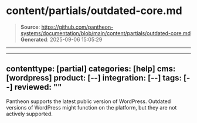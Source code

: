 # content/partials/outdated-core.md

> **Source**: https://github.com/pantheon-systems/documentation/blob/main/content/partials/outdated-core.md
> **Generated**: 2025-09-06 15:05:29

---

---
contenttype: [partial]
categories: [help]
cms: [wordpress]
product: [--]
integration: [--]
tags: [--]
reviewed: ""
---

Pantheon supports the latest public version of WordPress. Outdated versions of WordPress might function on the platform, but they are not actively supported.